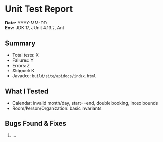 # Unit Test Report

**Date:** YYYY-MM-DD  
**Env:** JDK 17, JUnit 4.13.2, Ant

## Summary
- Total tests: X
- Failures: Y
- Errors: Z
- Skipped: K
- Javadoc: `build/site/apidocs/index.html`

## What I Tested
- Calendar: invalid month/day, start==end, double booking, index bounds
- Room/Person/Organization: basic invariants

## Bugs Found & Fixes
1) ...
